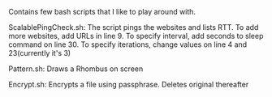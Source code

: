 Contains few bash scripts that I like to play around with.


ScalablePingCheck.sh:
The script pings the websites and lists RTT. To add more websites, add URLs in line 9. To specify interval, add seconds to sleep command on line 30. To specify iterations, change values on line 4 and 23(currently it's 3) 

Pattern.sh:
Draws a Rhombus on screen 

Encrypt.sh:
Encrypts a file using passphrase. Deletes original thereafter
